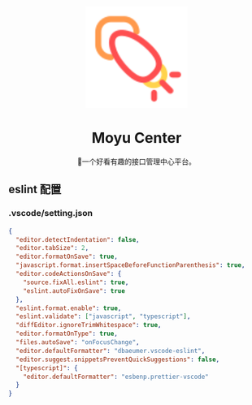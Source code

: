 <p align="center">
  <a href="https://github.com/orgs/moyu-developer/dashboard">
    <img width="200" src="./app/client/src/icons/logo.svg">
  </a>
</p>

<h1 align="center">Moyu Center</h1>

<div align="center">

🦑一个好看有趣的接口管理中心平台。

</div>



## eslint 配置
### .vscode/setting.json
```json
{
  "editor.detectIndentation": false,
  "editor.tabSize": 2,
  "editor.formatOnSave": true,
  "javascript.format.insertSpaceBeforeFunctionParenthesis": true,
  "editor.codeActionsOnSave": {
    "source.fixAll.eslint": true,
    "eslint.autoFixOnSave": true
  },
  "eslint.format.enable": true,
  "eslint.validate": ["javascript", "typescript"],
  "diffEditor.ignoreTrimWhitespace": true,
  "editor.formatOnType": true,
  "files.autoSave": "onFocusChange",
  "editor.defaultFormatter": "dbaeumer.vscode-eslint",
  "editor.suggest.snippetsPreventQuickSuggestions": false,
  "[typescript]": {
    "editor.defaultFormatter": "esbenp.prettier-vscode"
  }
}

```
